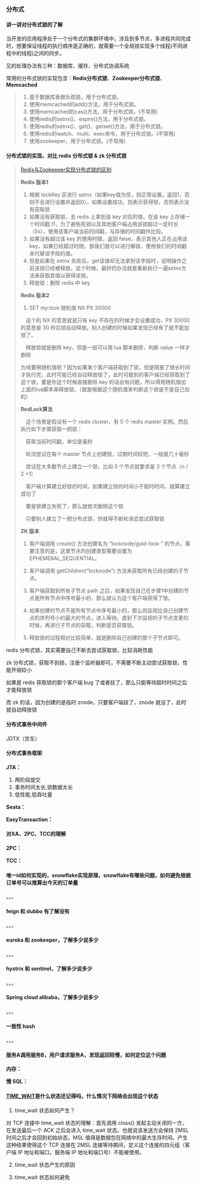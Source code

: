 ### 分布式

#### 讲一讲对分布式锁的了解

当开发的应用程序处于一个分布式的集群环境中，涉及到多节点，多进程共同完成时，想要保证线程的执行顺序是正确的，就需要一个全局锁实现多个线程(不同进程中的线程)之间的同步。

见的处理办法有三种：数据库、缓存、分布式协调系统

常用的分布式锁的实现包含：**Redis分布式锁**、**Zookeeper分布式锁**、**Memcached**

> 1. 基于数据库表做乐观锁，用于分布式锁。
> 2. 使用memcached的add()方法，用于分布式锁。
> 3. 使用memcached的cas()方法，用于分布式锁。(不常用)
> 4. 使用redis的setnx()、expire()方法，用于分布式锁。
> 5. 使用redis的setnx()、get()、getset()方法，用于分布式锁。
> 6. 使用redis的watch、multi、exec命令，用于分布式锁。(不常用)
> 7. 使用zookeeper，用于分布式锁。(不常用)

#### 分布式锁的实现、对比 redis 分布式锁 & zk **分布式锁**

> [Redis与Zookeeper实现分布式锁的区别](https://www.cnblogs.com/mengchunchen/p/9647756.html)
>
> **Redis 版本1**
>
> 1. 根据 lockKey 区进行 setnx（如果key值为空，则正常设置，返回1，否则不会进行设置并返回0），如果设置成功，则表示获得锁，否则表示没有获取锁
> 2. 如果没有获取锁，去 redis 上拿到该 key 对应的值，在该 key 上存储一个时间戳 t1，为了避免死锁以及其他客户端占用该锁超过一定时长（5s），使用该客户端当前时间戳，与存储的时间戳作比较。
> 3. 如果没有超过该 key 的使用时限，返回 false，表示其他人正在占用该 key，如果已经超过时限，那我们就可以进行解锁，使用我们的时间戳来代替该字段的值。
> 4. 但是如果在 setnx 失败后，get该值却无法拿到该字段时，说明操作之前该锁已经被释放，这个时候，最好的办法就是重新执行一遍setnx方法来获取其值以获得该锁。
> 5. 释放锁：删除 redis 中 key
>
> **Redis 版本2**
>
> 1. SET my:lock 随机值 NX PX 30000
>
> 　这个的 NX 的意思就是只有 key 不存在的时候才会设置成功，PX 30000 的意思是 30 秒后锁自动释放。别人创建的时候如果发现已经有了就不能加锁了。
>
> 　释放锁就是删除 key，但是一般可以用 lua 脚本删除，判断 value 一样才删除
>
>    为啥要用随机值呢？因为如果某个客户端获取到了锁，但是阻塞了很长时间才执行完，此时可能已经自动释放锁了，此时可能别的客户端已经获取到了这个锁，要是你这个时候直接删除 key 的话会有问题，所以得用随机值加上面的lua脚本来释放锁。（就是根据这个随机值来判断这个锁是不是自己加的）
>
> **RedLock算法**
>
> 　这个场景是假设有一个 redis cluster，有 5 个 redis master 实例。然后执行如下步骤获取一把锁：
>
> 　获取当前时间戳，单位是毫秒
>
> 　轮流尝试在每个 master 节点上创建锁，过期时间较短，一般就几十毫秒
>
> 　尝试在大多数节点上建立一个锁，比如 5 个节点就要求是 3 个节点（n / 2 +1）
>
> 　客户端计算建立好锁的时间，如果建立锁的时间小于超时时间，就算建立成功了
>
> 　要是锁建立失败了，那么就依次删除这个锁
>
> 　只要别人建立了一把分布式锁，你就得不断轮询去尝试获取锁
>
> **ZK 版本**
>
> 1. 客户端调用 create() 方法创建名为 “locknode/guid-lock-” 的节点，需要注意的是，这里节点的创建类型需要设置为 EPHEMERAL_SEQUENTIAL。
>
>  2. 客户端调用 getChildren(“locknode”) 方法来获取所有已经创建的子节点。
>
>  3. 客户端获取到所有子节点 path 之后，如果发现自己在步骤1中创建的节点是所有节点中序号最小的，那么就认为这个客户端获得了锁。
>
>  4. 如果创建的节点不是所有节点中序号最小的，那么则监视比自己创建节点的序列号小的最大的节点，进入等待。直到下次监视的子节点变更的时候，再进行子节点的获取，判断是否获取锁。
>
>  5. 释放锁的过程相对比较简单，就是删除自己创建的那个子节点即可。

redis 分布式锁，其实需要自己不断去尝试获取锁，比较消耗性能

zk 分布式锁，获取不到锁，注册个监听器即可，不需要不断主动尝试获取锁，性能开销较小

如果是 redis 获取锁的那个客户端 bug 了或者挂了，那么只能等待超时时间之后才能释放锁

而 zk 的话，因为创建的是临时 znode，只要客户端挂了，znode 就没了，此时就自动释放锁

#### 分布式事务中间件

JDTX（京东）

#### 分布式事务框架

**JTA：**

1. 两阶段提交
2. 事务时间太长,锁数据太长
3. 低性能,低吞吐量

**Seata：**

**EasyTransaction：**

#### 对XA、2PC、TCC的理解

**2PC：**

**TCC：**

#### 唯一id如何实现的，snowflake实现原理，snowflake有哪些问题，如何避免根据订单号可以推算出今天的订单量

。。。

#### feign 和 dubbo 有了解没有

。。。

#### eureka 和 zookeeper，了解多少说多少

。。。

#### hystrix 和 sentinel，了解多少说多少

。。。

#### Spring cloud alibaba，了解多少说多少

。。。

#### 一致性 hash

。。。

#### 服务A调用服务B，用户请求服务A，发现返回较慢，如何定位这个问题

**内存：**

**慢 SQL：**

#### [TIME_WAIT](https://blog.csdn.net/huangyimo/article/details/81505558)是什么状态还记得吗，什么情况下网络会出现这个状态

1. time_wait 状态如何产生？

对 TCP 连接中 time_wait 状态的理解：首先调用 closs() 发起主动关闭的一方，在发送最后一个 ACK 之后会进入 time_wait 状态。也就说该发送方会保持 2MSL 时间之后才会回到初始状态。MSL 值得是数据包在网络中的最大生存时间。产生这种结果使得这个 TCP 连接在 2MSL 连接等待期间，定义这个连接的四元组（客户端 IP 地址和端口，服务端 IP 地址和端口号）不能被使用。

2. time_wait 状态产生的原因

  3. time_wait 状态如何避免